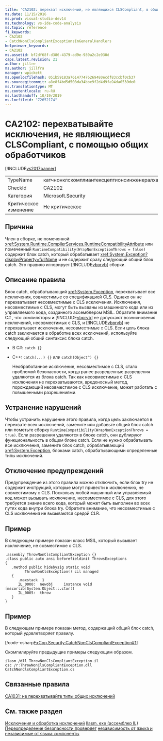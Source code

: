 ```yaml
---
title: 'CA2102: перехват исключений, не являющихся CLSCompliant, в общих обработчиках | Документация Майкрософт'
ms.date: 11/15/2016
ms.prod: visual-studio-dev14
ms.technology: vs-ide-code-analysis
ms.topic: reference
f1_keywords:
- CA2102
- CatchNonClsCompliantExceptionsInGeneralHandlers
helpviewer_keywords:
- CA2102
ms.assetid: bf2df68f-d386-4379-ad9e-930a2c2e930d
caps.latest.revision: 21
author: jillre
ms.author: jillfra
manager: wpickett
ms.openlocfilehash: 051b59183a761477476269480ecdf83ccbf0cb37
ms.sourcegitcommit: a8e8f4bd5d508da34bbe9f2d4d9fa94da0539de0
ms.translationtype: MT
ms.contentlocale: ru-RU
ms.lasthandoff: 10/19/2019
ms.locfileid: "72652174"
---
```

# <a name="ca2102-catch-non-clscompliant-exceptions-in-general-handlers"></a>CA2102: перехватывайте исключения, не являющиеся CLSCompliant, с помощью общих обработчиков
[!INCLUDE[vs2017banner](../includes/vs2017banner.md)]

|||
|-|-|
|TypeName|катчнонклскомплиантексцептионсинженералхандлерс|
|CheckId|CA2102|
|Категория|Microsoft.Security|
|Критическое изменение|Не критическое|

## <a name="cause"></a>Причина
 Член в сборке, не помеченной <xref:System.Runtime.CompilerServices.RuntimeCompatibilityAttribute> или помеченный `RuntimeCompatibility(WrapNonExceptionThrows = false)` содержит блок catch, который обрабатывает <xref:System.Exception?displayProperty=fullName> и не содержит сразу следующий общий блок catch. Это правило игнорирует [!INCLUDE[vbprvb](../includes/vbprvb-md.md)] сборки.

## <a name="rule-description"></a>Описание правила
 Блок catch, обрабатывающий <xref:System.Exception>, перехватывает все исключения, совместимые со спецификацией CLS. Однако он не перехватывает несовместимые с CLS исключения. Исключения, несовместимые с CLS, могут быть вызваны из машинного кода или из управляемого кода, созданного ассемблером MSIL. Обратите внимание C# , что компиляторы и [!INCLUDE[vbprvb](../includes/vbprvb-md.md)] не допускают возникновения исключений, несовместимых с CLS, и [!INCLUDE[vbprvb](../includes/vbprvb-md.md)] не перехватывает исключения, несовместимые с CLS. Если цель блока catch заключается в обработке всех исключений, используйте следующий общий синтаксис блока catch.

- В C#: `catch {}`

- C++: `catch(...) {}` или `catch(Object^) {}`

  Необработанное исключение, несовместимое с CLS, стало проблемой безопасности, когда ранее разрешенные разрешения удаляются из блока catch. Так как несовместимые с CLS исключения не перехватываются, вредоносный метод, порождающий несовместимое с CLS исключение, может работать с повышенными разрешениями.

## <a name="how-to-fix-violations"></a>Устранение нарушений
 Чтобы устранить нарушение этого правила, когда цель заключается в перехвате всех исключений, замените или добавьте общий блок catch или пометьте сборку `RuntimeCompatibility(WrapNonExceptionThrows = true)`. Если разрешения удаляются в блоке catch, они дублируют функциональность в общем блоке catch. Если не нужно обрабатывать все исключения, замените блок catch, обрабатывающий <xref:System.Exception>, блоками catch, обрабатывающими определенные типы исключений.

## <a name="when-to-suppress-warnings"></a>Отключение предупреждений
 Предупреждение из этого правила можно отключить, если блок try не содержит инструкций, которые могут привести к исключению, не совместимому с CLS. Поскольку любой машинный или управляемый код может вызывать исключение, несовместимое с CLS, для этого требуется знание всего кода, который может быть выполнен во всех путях кода внутри блока try. Обратите внимание, что несовместимые с CLS исключения не вызываются средой CLR.

## <a name="example"></a>Пример
 В следующем примере показан класс MSIL, который вызывает исключение, не совместимое с CLS.

```
.assembly ThrowNonClsCompliantException {}
.class public auto ansi beforefieldinit ThrowsExceptions
{
   .method public hidebysig static void
         ThrowNonClsException() cil managed
   {
      .maxstack  1
      IL_0000:  newobj     instance void [mscorlib]System.Object::.ctor()
      IL_0005:  throw
   }
}
```

## <a name="example"></a>Пример
 В следующем примере показан метод, содержащий общий блок catch, который удовлетворяет правилу.

 [!code-csharp[FxCop.Security.CatchNonClsCompliantException#1](../snippets/csharp/VS_Snippets_CodeAnalysis/FxCop.Security.CatchNonClsCompliantException/cs/FxCop.Security.CatchNonClsCompliantException.cs#1)]

 Скомпилируйте предыдущие примеры следующим образом.

```
ilasm /dll ThrowNonClsCompliantException.il
csc /r:ThrowNonClsCompliantException.dll CatchNonClsCompliantException.cs
```

## <a name="related-rules"></a>Связанные правила
 [CA1031: не перехватывайте типы общих исключений](../code-quality/ca1031-do-not-catch-general-exception-types.md)

## <a name="see-also"></a>См. также раздел
 [Исключения и обработка исключений](https://msdn.microsoft.com/library/0001887f-4fa2-47e2-8034-2819477e2344) [Ilasm. exe (ассемблер IL)](https://msdn.microsoft.com/library/4ca3a4f0-4400-47ce-8936-8e219961c76f) [Переопределение безопасности проверяет](https://msdn.microsoft.com/4acdeff5-fc05-41bf-8505-7387cdbfca28) [независимость от языка и независимые от языка компоненты](https://msdn.microsoft.com/library/4f0b77d0-4844-464f-af73-6e06bedeafc6)
